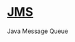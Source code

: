 # [JMS](https://www.oracle.com/technical-resources/articles/java/intro-java-message-service.html)

Java Message Queue
